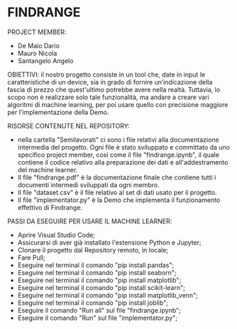 # FINDRANGE


PROJECT MEMBER:
- De Maio Dario
- Mauro Nicola
- Santangelo Angelo


OBIETTIVI: il nostro progetto consiste in un tool che, date in input le caratteristiche di un device, sia in grado di fornire un’indicazione della fascia di prezzo che quest'ultimo potrebbe avere nella realtà. Tuttavia, lo scopo non è realizzare solo tale funzionalità, ma andare a creare vari algoritmi di machine learning, per poi usare quello con precisione maggiore per l'implementazione della Demo.


RISORSE CONTENUTE NEL REPOSITORY:
- nella cartella "Semilavorati" ci sono i file relativi alla documentazione intermedia del progetto. Ogni file è stato sviluppato e committato da uno specifico project member, così come il file "findrange.ipynb", il quale contiene il codice relativo alla preparazione dei dati e all'addestramento del machine learner. 
- Il file "findrange.pdf" è la documentazione finale che contiene tutti i documenti intermedi sviluppati da ogni membro. 
- Il file "dataset.csv" è il file relativo al set di dati usato per il progetto.
- Il file "implementator.py" è la Demo che implementa il funzionamento effettivo di Findrange.


PASSI DA ESEGUIRE PER USARE IL MACHINE LEARNER:
- Aprire Visual Studio Code;
- Assicurarsi di aver già installato l'estensione Python e Jupyter;
- Clonare il progetto dal Repository remoto, in locale;
- Fare Pull;
- Eseguire nel terminal il comando "pip install pandas";
- Eseguire nel terminal il comando "pip install seaborn";
- Eseguire nel terminal il comando "pip install matplotlib";
- Eseguire nel terminal il comando "pip install scikit-learn";
- Eseguire nel terminal il comando "pip install matplotlib_venn";
- Eseguire nel terminal il comando "pip install joblib";
- Eseguire il comando "Run all" sul file "findrange.ipynb";
- Eseguire il comando "Run" sul file "implementator.py";
